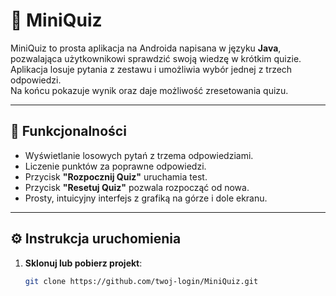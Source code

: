 # 🎯 MiniQuiz

MiniQuiz to prosta aplikacja na Androida napisana w języku **Java**, pozwalająca użytkownikowi sprawdzić swoją wiedzę w krótkim quizie.  
Aplikacja losuje pytania z zestawu i umożliwia wybór jednej z trzech odpowiedzi.  
Na końcu pokazuje wynik oraz daje możliwość zresetowania quizu.

---

## 🧩 Funkcjonalności

- Wyświetlanie losowych pytań z trzema odpowiedziami.  
- Liczenie punktów za poprawne odpowiedzi.  
- Przycisk **"Rozpocznij Quiz"** uruchamia test.  
- Przycisk **"Resetuj Quiz"** pozwala rozpocząć od nowa.  
- Prosty, intuicyjny interfejs z grafiką na górze i dole ekranu.  

---

## ⚙️ Instrukcja uruchomienia

1. **Sklonuj lub pobierz projekt**:
   ```bash
   git clone https://github.com/twoj-login/MiniQuiz.git
